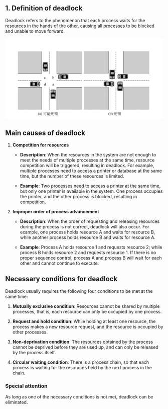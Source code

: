 ## 1. Definition of deadlock

Deadlock refers to the phenomenon that each process waits for the resources in the hands of the other, causing all processes to be blocked and unable to move forward.

![Concept of deadlock](../../photos/ss.png)

## Main causes of deadlock

1. **Competition for resources**

   - **Description**: When the resources in the system are not enough to meet the needs of multiple processes at the same time, resource competition will be triggered, resulting in deadlock. For example, multiple processes need to access a printer or database at the same time, but the number of these resources is limited.

   - **Example**: Two processes need to access a printer at the same time, but only one printer is available in the system. One process occupies the printer, and the other process is blocked, resulting in competition.

2. **Improper order of process advancement**

   - **Description**: When the order of requesting and releasing resources during the process is not correct, deadlock will also occur. For example, one process holds resource A and waits for resource B, while another process holds resource B and waits for resource A.

   - **Example**: Process A holds resource 1 and requests resource 2; while process B holds resource 2 and requests resource 1. If there is no proper sequence control, process A and process B will wait for each other and cannot continue to execute.

## Necessary conditions for deadlock

Deadlock usually requires the following four conditions to be met at the same time:

1. **Mutually exclusive condition**: Resources cannot be shared by multiple processes, that is, each resource can only be occupied by one process.

2. **Request and hold condition**: While holding at least one resource, the process makes a new resource request, and the resource is occupied by other processes.

3. **Non-deprivation condition**: The resources obtained by the process cannot be deprived before they are used up, and can only be released by the process itself.

4. **Circular waiting condition**: There is a process chain, so that each process is waiting for the resources held by the next process in the chain.

### Special attention

As long as one of the necessary conditions is not met, deadlock can be eliminated.